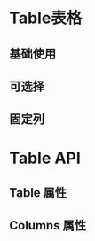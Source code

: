 <script setup>
import Default from './default.vue'
import Selection from './select.vue'
import Fixed from './fixed.vue'
import API from './api.vue'
import ColumnsAPI from './columns-api.vue'
</script>

# Table表格

## 基础使用

<Preview comp-name="Table" demo-name="default">
  <Default />
</Preview>

## 可选择

<Preview comp-name="Table" demo-name="select">
  <Selection />
</Preview>

## 固定列

<Preview comp-name="Table" demo-name="fixed">
  <Fixed />
</Preview>

# Table API

## Table 属性

<API />

## Columns 属性

<ColumnsAPI />
